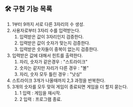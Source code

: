 ## 🛠 구현 기능 목록

1. 1부터 9까지 서로 다른 3자리의 수 생성. 
2. 사용자로부터 3자리 수를 입력받는다. 
   1. 입력받은 값이 3자리인지 검증한다. 
   2. 입력받은 값이 숫자가 맞는지 검증한다. 
   3. 입력받은 숫자들이 중복이 없는지 검증한다.
3. 입력받은 값에 대해서 힌트를 출력한다.
   1. 자리, 숫자가 같은경우 : "스트라이크"
   2. 숫자는 같지만 자리가 다른 경우 : "볼"
   3. 자리, 숫자 모두 틀린 경우 : "낫싱"
4. 스트라이크 3개가 나올때까지 2,3 과정을 반복한다.
5. 3개의 숫자를 모두 맞혀 게임이 종료되면 게임을 더 할지 묻는다. 
   1. 1 입력 : 게임을 재시작. 
   2. 2 입력 : 프로그램 종료.
